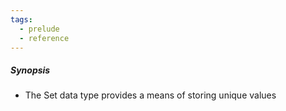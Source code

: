 ```yaml
---
tags:
  - prelude
  - reference
---
```

##### Synopsis
- The Set data type provides a means of storing unique values